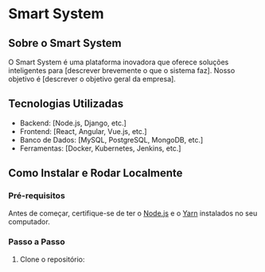 # Smart System

## Sobre o Smart System

O Smart System é uma plataforma inovadora que oferece soluções inteligentes para [descrever brevemente o que o sistema faz]. Nosso objetivo é [descrever o objetivo geral da empresa].

## Tecnologias Utilizadas

- Backend: [Node.js, Django, etc.]
- Frontend: [React, Angular, Vue.js, etc.]
- Banco de Dados: [MySQL, PostgreSQL, MongoDB, etc.]
- Ferramentas: [Docker, Kubernetes, Jenkins, etc.]

## Como Instalar e Rodar Localmente

### Pré-requisitos

Antes de começar, certifique-se de ter o [Node.js](https://nodejs.org/) e o [Yarn](https://yarnpkg.com/) instalados no seu computador.

### Passo a Passo

1. Clone o repositório:

